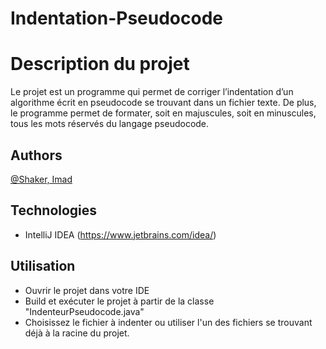 # Indentation-Pseudocode

# Description du projet

Le projet est un programme qui permet de corriger l’indentation d’un algorithme écrit en pseudocode se trouvant dans un fichier texte. De plus, le programme permet de formater, soit en majuscules, soit en minuscules, tous les mots réservés du langage pseudocode.

## Authors
[@Shaker, Imad](https://gitlab.info.uqam.ca/bouarfa.imad)

## Technologies
* IntelliJ IDEA (https://www.jetbrains.com/idea/)

## Utilisation
* Ouvrir le projet dans votre IDE
* Build et exécuter le projet à partir de la classe "IndenteurPseudocode.java"
* Choisissez le fichier à indenter ou utiliser l'un des fichiers se trouvant déjà à la racine du projet.
